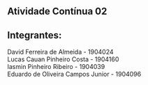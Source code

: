 ## Atividade Contínua 02

## Integrantes: 
David Ferreira de Almeida - 1904024  
Lucas Cauan Pinheiro Costa - 1904160  
Iasmin Pinheiro Ribeiro - 1904039  
Eduardo de Oliveira Campos Junior - 1904096  
